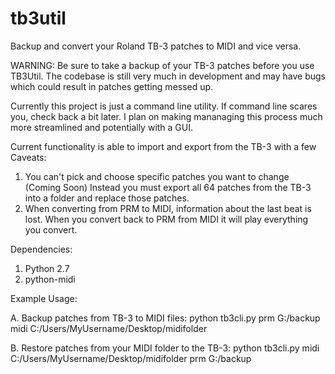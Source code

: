 # tb3util
Backup and convert your Roland TB-3 patches to MIDI and vice versa.

WARNING: Be sure to take a backup of your TB-3 patches before you use TB3Util. The codebase is still very much in development and may have bugs which could result in patches getting messed up.

Currently this project is just a command line utility. If command line scares you, check back a bit later.
I plan on making mananaging this process much more streamlined and potentially with a GUI.

Current functionality is able to import and export from the TB-3 with a few Caveats:

1. You can't pick and choose specific patches you want to change (Coming Soon)
Instead you must export all 64 patches from the TB-3 into a folder and replace those patches. 
2. When converting from PRM to MIDI, information about the last beat is lost. When you convert back to PRM from MIDI it will play everything you convert.

Dependencies: 

1. Python 2.7
2. python-midi

Example Usage:

A. Backup patches from TB-3 to MIDI files: python tb3cli.py prm G:/backup midi C:/Users/MyUsername/Desktop/midifolder

B. Restore patches from your MIDI folder to the TB-3: python tb3cli.py midi C:/Users/MyUsername/Desktop/midifolder prm G:/backup
